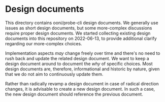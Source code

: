 # Design documents

This directory contains ooni/probe-cli design documents. We generally
use issues as short design documents, but some more-complex discussions
require proper design documents. We started collecting existing design
documents into this repository on 2022-06-13, to provide additional
clarify regarding our more-complex choices.

Implementation aspects _may_ change freely over time and there's no need
to rush back and update the related design document. We want to keep a
design document around to document the _why_ of specific choices.
Most design documents are, therefore, informational and historic by
nature, given that we do not aim to continuously update them.

Rather than radically revamp a design document in case of radical direction
changes, it is advisable to create a new design document. In such a case,
the new design document should reference the previous document.
